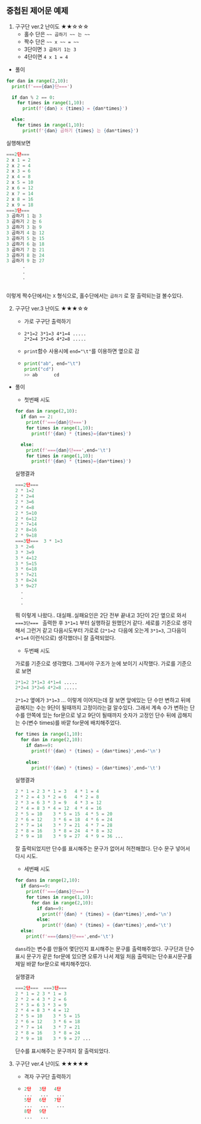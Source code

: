 ## 중첩된 제어문 예제
1. 구구단 ver.2 난이도 ★★☆☆☆
   - 홀수 단은 `~~ 곱하기 ~~ 는 ~~`
   - 짝수 단은 `~~ x ~~ = ~~`
   - 3단이면 `3 곱하기 1는 3`
   - 4단이면 `4 x 1 = 4`



+ 풀이

```python
for dan in range(2,10):
  print(f'==={dan}단===')

  if dan % 2 == 0:
    for times in range(1,10):
      print(f'{dan} x {times} = {dan*times}')

  else:
    for times in range(1,10):
      print(f'{dan} 곱하기 {times} 는 {dan*times}')
```

실행해보면 

```python
===2단===
2 x 1 = 2
2 x 2 = 4
2 x 3 = 6
2 x 4 = 8
2 x 5 = 10
2 x 6 = 12
2 x 7 = 14
2 x 8 = 16
2 x 9 = 18
===3단===
3 곱하기 1 는 3
3 곱하기 2 는 6
3 곱하기 3 는 9
3 곱하기 4 는 12
3 곱하기 5 는 15
3 곱하기 6 는 18
3 곱하기 7 는 21
3 곱하기 8 는 24
3 곱하기 9 는 27
      .
      .
      .
    
```



이렇게 짝수단에서는 `X` 형식으로, 홀수단에서는 `곱하기` 로 잘 출력되는걸 볼수있다.



2. 구구단 ver.3 난이도 ★★★☆☆

   - 가로 구구단 출력하기

   - ```
     2*1=2 3*1=3 4*1=4 .....
     2*2=4 3*2=6 4*2=8 .....
     ```

   - `print`함수 사용시에 `end="\t"`를 이용하면 옆으로 감

   - ```python
     print("ab", end="\t")
     print("cd")
     >> ab      cd
     ```



+ 풀이

  + 첫번째 시도

  ```python
  for dan in range(2,10):
    if dan == 2:
      print(f'==={dan}단===')
      for times in range(1,10):
        print(f'{dan} * {times}={dan*times}')
  
    else:
      print(f'==={dan}단===',end='\t')
      for times in range(1,10):
        print(f'{dan} * {times}={dan*times}')
  ```

  

  실행결과

  ```python
  ===2단===
  2 * 1=2
  2 * 2=4
  2 * 3=6
  2 * 4=8
  2 * 5=10
  2 * 6=12
  2 * 7=14
  2 * 8=16
  2 * 9=18
  ===3단===	3 * 1=3
  3 * 2=6
  3 * 3=9
  3 * 4=12
  3 * 5=15
  3 * 6=18
  3 * 7=21
  3 * 8=24
  3 * 9=27
    .
    .
    .
  ```

  뭐 이렇게 나왔다.. 대실패..실패요인은 2단 전부 끝내고 3단이 2단 옆으로 와서`===3단=== `  출력한 후 `3*1=1` 부터 실행하길 원했던거 같다. 세로를 기준으로 생각해서 그런거 같고 다음시도부터 가로로 (`2*1=2 `다음에 오는게 `3*1=3`, 그다음이 `4*1=4` 이런식으로) 생각했더니 잘 출력되었다. 

  

  + 두번째 시도

  가로를 기준으로 생각했다. 그제서야 구조가 눈에 보이기 시작했다. 가로를 기준으로 보면

  ```python
  2*1=2 3*1=3 4*1=4 .....
  2*2=4 3*2=6 4*2=8 .....
  ```

  `2*1=2` 옆에가 `3*1=3` ... 이렇게 이어지는데 잘 보면 앞에있는 단 수만 변하고 뒤에 곱해지는 수는 9단이 될때까지 고정이라는걸 알수있다. 그래서 계속 수가 변하는 단수를 안쪽에 있는 for문으로 넣고 9단이 될때까지 숫자가 고정인 단수 뒤에 곱해지는 수(변수 times)를 바깥 for문에 배치해주었다.

  ```python
  for times in range(1,10):
    for dan in range(2,10):
      if dan==9:
        print(f'{dan} * {times} = {dan*times}',end='\n')
    
      else:
        print(f'{dan} * {times} = {dan*times}',end='\t')
  ```

  

  실행결과

  ```python
  2 * 1 = 2	3 * 1 = 3	4 * 1 = 4
  2 * 2 = 4	3 * 2 = 6	4 * 2 = 8
  2 * 3 = 6	3 * 3 = 9	4 * 3 = 12
  2 * 4 = 8	3 * 4 = 12	4 * 4 = 16
  2 * 5 = 10	3 * 5 = 15	4 * 5 = 20
  2 * 6 = 12	3 * 6 = 18	4 * 6 = 24
  2 * 7 = 14	3 * 7 = 21	4 * 7 = 28
  2 * 8 = 16	3 * 8 = 24	4 * 8 = 32
  2 * 9 = 18	3 * 9 = 27	4 * 9 = 36 ...
  ```

  잘 출력되었지만 단수를 표시해주는 문구가 없어서 허전해졌다. 단수 문구 넣어서 다시 시도.

  

  + 세번째 시도

  ```python
  for dans in range(2,10):
    if dans==9:
      print(f'==={dans}단===')
      for times in range(1,10):
        for dan in range(2,10):
          if dan==9:
            print(f'{dan} * {times} = {dan*times}',end='\n')
          else:
            print(f'{dan} * {times} = {dan*times}',end='\t')
    else:
      print(f'==={dans}단===',end='\t')
  ```

  `dans`라는 변수를 만들어 몇단인지 표시해주는 문구를 출력해주었다. 구구단과 단수표시 문구가 같은 for문에 있으면 오류가 나서 제일 처음 출력되는 단수표시문구를 제일 바깥 for문으로 배치해주었다.

  

  실행결과

  ```python
  ===2단===	===3단===
  2 * 1 = 2	3 * 1 = 3
  2 * 2 = 4	3 * 2 = 6
  2 * 3 = 6	3 * 3 = 9
  2 * 4 = 8	3 * 4 = 12
  2 * 5 = 10	3 * 5 = 15
  2 * 6 = 12	3 * 6 = 18
  2 * 7 = 14	3 * 7 = 21
  2 * 8 = 16	3 * 8 = 24
  2 * 9 = 18	3 * 9 = 27 ...
  ```

  단수를 표시해주는 문구까지 잘 출력되었다.



3. 구구단 ver.4 난이도 ★★★★★

   - 격자 구구단 출력하기

   - ```python
     2단   3단   4단
     ...   ...   ...
     5단   6단   7단
     ...   ...   ...
     8단   9단
     ...   ...
     ```









